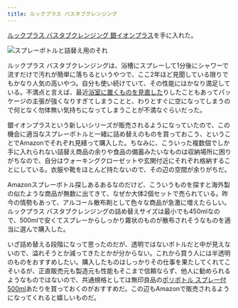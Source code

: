 ```yaml
---
title: ルックプラス バスタブクレンジング
---
```


[ルックプラス バスタブクレンジング 銀イオンプラス](https://www.amazon.co.jp/dp/B0851YMDNN)を手に入れた。

![](/images/2020-11-02-lookplus.jpg "スプレーボトルと詰替え用のそれ")


ルックプラス バスタブクレンジングは、浴槽にスプレーして1分後にシャワーで流すだけで汚れが簡単に落ちるというやつで、ここ2年ほど見聞している限りでもかなり人気の高いやつ。自分も使い続けていて、その性能にはかなり満足している。不満点と言えば、最近[浴室に置くものを見直した](/articles/2020-10-11-hanging-shampoo)りしたこともあってパッケージの主張が強くなりすぎてしまうことと、わりとすぐに空になってしまうので何となく勿体無い気持ちになってしまうことが不満なぐらいだった。

銀イオンプラスという新しいシリーズが販売されるようになっていたので、この機会に適当なスプレーボトルと一緒に詰め替えのものを買っておこう、ということでAmazonでそれぞれ見繕って購入した。ちなみに、こういった複数個でしか手に入れられない詰替え商品の余りや食品の備蓄みたいなものは収納場所に困りがちなので、自分はウォーキングクローゼットや玄関付近にそれぞれ格納することにしている。衣服や靴をほとんど持たないので、その辺の空間が余りがちだ。

Amazonスプレーボトル探しあるあるなのだけど、こういうものを探すと海外製の似たような商品が無数に出てきて、なぜか大体2個セットで売られている。昨今の情勢もあって、アルコール散布剤として色々な商品が急激に増えたらしい。ルックプラス バスタブクレンジングの詰め替えサイズは最小でも450mlなので、500mlで安くてスプレーからしっかり霧状のものが散布されそうなものを適当に選んで購入した。

いざ詰め替える段階になって思ったのだが、透明ではないボトルだと中が見えないので、溢れそうとか減ってきたとかが分からない。これから買う人には半透明のものをおすすめしたい。購入したものはしっかりその仕事を果たしてくれてこそいるが、正直販売元も製造元も性能もそこまで信頼ならず、他人に勧められるようなものではないので、共通規格としては無印良品の[ポリボトル スプレー付 500ml](https://www.muji.com/jp/ja/store/cmdty/detail/4945247390261)あたりを買っておくのがおすすめだ。この辺もAmazonで販売されるようになってくれると嬉しいものだ。
